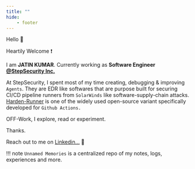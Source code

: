 ```yaml
---
title: ""
hide:
    - footer
---
```


Hello :wave: 

Heartily Welcome :exclamation:

I am  __JATIN KUMAR__.  Currently working as **Software Engineer [@StepSecurity Inc.](https://www.stepsecurity.io)**

At StepSecurity, I spent most of my time creating, debugging & improving `Agents`.
They are EDR like softwares that are purpose built for securing CI/CD pipeline runners from `SolarWinds` like software-supply-chain attacks. [Harden-Runner](https://github.com/step-security/harden-runner) is one of the widely used open-source variant specifically developed for `Github Actions.`

OFF-Work, I explore, read or experiment.

Thanks.

Reach out to me on [Linkedin...](https://www.linkedin.com/in/jatin-kumar-0a3755168/) :rocket:

!!! note
    `Unnamed Memories` is a centralized repo of my notes, logs, experiences and more.

